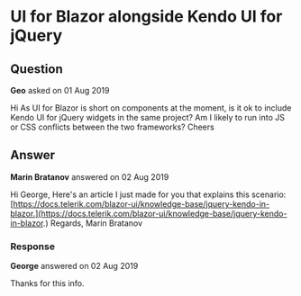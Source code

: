 # UI for Blazor alongside Kendo UI for jQuery

## Question

**Geo** asked on 01 Aug 2019

Hi As UI for Blazor is short on components at the moment, is it ok to include Kendo UI for jQuery widgets in the same project? Am I likely to run into JS or CSS conflicts between the two frameworks? Cheers

## Answer

**Marin Bratanov** answered on 02 Aug 2019

Hi George, Here's an article I just made for you that explains this scenario: [https://docs.telerik.com/blazor-ui/knowledge-base/jquery-kendo-in-blazor.](https://docs.telerik.com/blazor-ui/knowledge-base/jquery-kendo-in-blazor.) Regards, Marin Bratanov

### Response

**George** answered on 02 Aug 2019

Thanks for this info.

